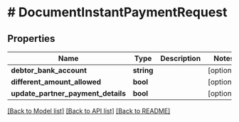 # # DocumentInstantPaymentRequest

## Properties

Name | Type | Description | Notes
------------ | ------------- | ------------- | -------------
**debtor_bank_account** | **string** |  | [optional]
**different_amount_allowed** | **bool** |  | [optional]
**update_partner_payment_details** | **bool** |  | [optional]

[[Back to Model list]](../../README.md#models) [[Back to API list]](../../README.md#endpoints) [[Back to README]](../../README.md)
